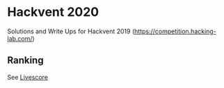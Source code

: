 # Hackvent 2020
Solutions and Write Ups for Hackvent 2019 (https://competition.hacking-lab.com/)

## Ranking
See [Livescore](https://ranking.competition.hacking-lab.com/)